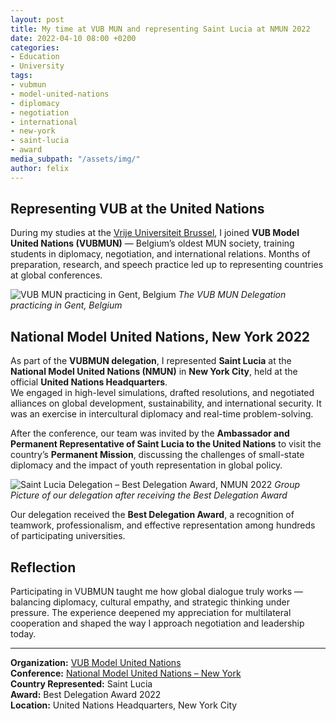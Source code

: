 ```yaml
---
layout: post
title: My time at VUB MUN and representing Saint Lucia at NMUN 2022
date: 2022-04-10 08:00 +0200
categories:
- Education
- University
tags:
- vubmun
- model-united-nations
- diplomacy
- negotiation
- international
- new-york
- saint-lucia
- award
media_subpath: "/assets/img/"
author: felix
---
```

## Representing VUB at the United Nations

During my studies at the [Vrije Universiteit Brussel](https://www.vub.be/en), I joined **VUB Model United Nations (VUBMUN)** — Belgium’s oldest MUN society, training students in diplomacy, negotiation, and international relations. Months of preparation, research, and speech practice led up to representing countries at global conferences.

![VUB MUN practicing in Gent, Belgium](/vub/VUB_MUN_Practice.webp)
_The VUB MUN Delegation practicing in Gent, Belgium_

## National Model United Nations, New York 2022

As part of the **VUBMUN delegation**, I represented **Saint Lucia** at the **National Model United Nations (NMUN)** in **New York City**, held at the official **United Nations Headquarters**.  
We engaged in high-level simulations, drafted resolutions, and negotiated alliances on global development, sustainability, and international security. It was an exercise in intercultural diplomacy and real-time problem-solving.

After the conference, our team was invited by the **Ambassador and Permanent Representative of Saint Lucia to the United Nations** to visit the country’s **Permanent Mission**, discussing the challenges of small-state diplomacy and the impact of youth representation in global policy.

![Saint Lucia Delegation – Best Delegation Award, NMUN 2022](/vub/NMUN.jpg)
_Group Picture of our delegation after receiving the Best Delegation Award_

Our delegation received the **Best Delegation Award**, a recognition of teamwork, professionalism, and effective representation among hundreds of participating universities.

## Reflection

Participating in VUBMUN taught me how global dialogue truly works — balancing diplomacy, cultural empathy, and strategic thinking under pressure. The experience deepened my appreciation for multilateral cooperation and shaped the way I approach negotiation and leadership today.

---

**Organization:** [VUB Model United Nations](https://vubmun.be/)  
**Conference:** [National Model United Nations – New York](https://www.nmun.org/conferences/new-york.html)  
**Country Represented:** Saint Lucia  
**Award:** Best Delegation Award 2022  
**Location:** United Nations Headquarters, New York City
